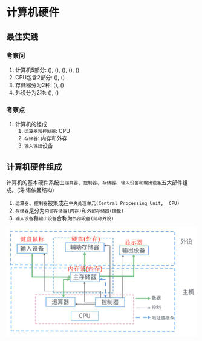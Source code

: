# 计算机硬件


## 最佳实践

### 考察问

1. 计算机5部分: (), (), (), (), ()
2. CPU包含2部分: (), ()
3. 存储器分为2种: (), ()
4. 外设分为2种: (), ()


### 考察点

1. 计算机的组成
    1. `运算器和控制器`: CPU
    2. `存储器`: 内存和外存
    3. `输入输出`设备


## 计算机硬件组成

计算机的基本硬件系统由`运算器`、`控制器`、`存储器`、`输入设备和输出设备`五大部件组成。(冯·诺依曼结构)

1. `运算器`、`控制器`被集成在`中央处理单元(Central Processing Unit,  CPU)`
2. `存储器`是分为`内部存储器(内存)`和`外部存储器(硬盘)`
3. `输入设备`和`输出设备`合称为`外部设备(简称外设)`

![alt text](./1计算机系统概述/计算机系统硬件.png)

